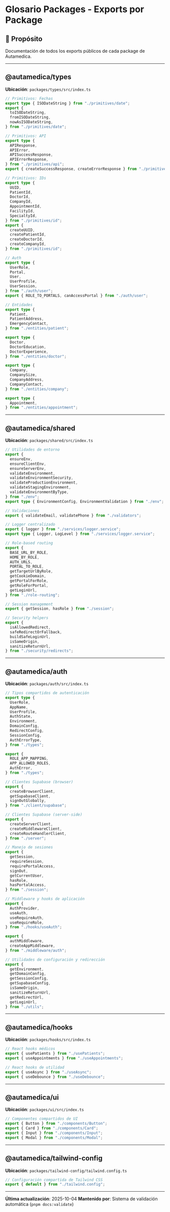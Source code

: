 # Glosario Packages - Exports por Package

## 🎯 Propósito

Documentación de todos los exports públicos de cada package de Autamedica.

---

## @autamedica/types

**Ubicación**: `packages/types/src/index.ts`

```typescript
// Primitivos: Fechas
export type { ISODateString } from "./primitives/date";
export {
  toISODateString,
  fromISODateString,
  nowAsISODateString,
} from "./primitives/date";

// Primitivos: API
export type {
  APIResponse,
  APIError,
  APISuccessResponse,
  APIErrorResponse,
} from "./primitives/api";
export { createSuccessResponse, createErrorResponse } from "./primitives/api";

// Primitivos: IDs
export type {
  UUID,
  PatientId,
  DoctorId,
  CompanyId,
  AppointmentId,
  FacilityId,
  SpecialtyId,
} from "./primitives/id";
export {
  createUUID,
  createPatientId,
  createDoctorId,
  createCompanyId,
} from "./primitives/id";

// Auth
export type {
  UserRole,
  Portal,
  User,
  UserProfile,
  UserSession,
} from "./auth/user";
export { ROLE_TO_PORTALS, canAccessPortal } from "./auth/user";

// Entidades
export type {
  Patient,
  PatientAddress,
  EmergencyContact,
} from "./entities/patient";

export type {
  Doctor,
  DoctorEducation,
  DoctorExperience,
} from "./entities/doctor";

export type {
  Company,
  CompanySize,
  CompanyAddress,
  CompanyContact,
} from "./entities/company";

export type {
  Appointment,
} from "./entities/appointment";
```

---

## @autamedica/shared

**Ubicación**: `packages/shared/src/index.ts`

```typescript
// Utilidades de entorno
export {
  ensureEnv,
  ensureClientEnv,
  ensureServerEnv,
  validateEnvironment,
  validateEnvironmentSecurity,
  validateProductionEnvironment,
  validateStagingEnvironment,
  validateEnvironmentByType,
} from "./env";
export type { EnvironmentConfig, EnvironmentValidation } from "./env";

// Validaciones
export { validateEmail, validatePhone } from "./validators";

// Logger centralizado
export { logger } from "./services/logger.service";
export type { Logger, LogLevel } from "./services/logger.service";

// Role-based routing
export {
  BASE_URL_BY_ROLE,
  HOME_BY_ROLE,
  AUTH_URLS,
  PORTAL_TO_ROLE,
  getTargetUrlByRole,
  getCookieDomain,
  getPortalForRole,
  getRoleForPortal,
  getLoginUrl,
} from "./role-routing";

// Session management
export { getSession, hasRole } from "./session";

// Security helpers
export {
  isAllowedRedirect,
  safeRedirectOrFallback,
  buildSafeLoginUrl,
  isSameOrigin,
  sanitizeReturnUrl,
} from "./security/redirects";
```

---

## @autamedica/auth

**Ubicación**: `packages/auth/src/index.ts`

```typescript
// Tipos compartidos de autenticación
export type {
  UserRole,
  AppName,
  UserProfile,
  AuthState,
  Environment,
  DomainConfig,
  RedirectConfig,
  SessionConfig,
  AuthErrorType,
} from "./types";

export {
  ROLE_APP_MAPPING,
  APP_ALLOWED_ROLES,
  AuthError,
} from "./types";

// Clientes Supabase (browser)
export {
  createBrowserClient,
  getSupabaseClient,
  signOutGlobally,
} from "./client/supabase";

// Clientes Supabase (server-side)
export {
  createServerClient,
  createMiddlewareClient,
  createRouteHandlerClient,
} from "./server";

// Manejo de sesiones
export {
  getSession,
  requireSession,
  requirePortalAccess,
  signOut,
  getCurrentUser,
  hasRole,
  hasPortalAccess,
} from "./session";

// Middleware y hooks de aplicación
export {
  AuthProvider,
  useAuth,
  useRequireAuth,
  useRequireRole,
} from "./hooks/useAuth";

export {
  authMiddleware,
  createAppMiddleware,
} from "./middleware/auth";

// Utilidades de configuración y redirección
export {
  getEnvironment,
  getDomainConfig,
  getSessionConfig,
  getSupabaseConfig,
  isSameOrigin,
  sanitizeReturnUrl,
  getRedirectUrl,
  getLoginUrl,
} from "./utils";
```

---

## @autamedica/hooks

**Ubicación**: `packages/hooks/src/index.ts`

```typescript
// React hooks médicos
export { usePatients } from "./usePatients";
export { useAppointments } from "./useAppointments";

// React hooks de utilidad
export { useAsync } from "./useAsync";
export { useDebounce } from "./useDebounce";
```

---

## @autamedica/ui

**Ubicación**: `packages/ui/src/index.ts`

```typescript
// Componentes compartidos de UI
export { Button } from "./components/Button";
export { Card } from "./components/Card";
export { Input } from "./components/Input";
export { Modal } from "./components/Modal";
```

---

## @autamedica/tailwind-config

**Ubicación**: `packages/tailwind-config/tailwind.config.ts`

```typescript
// Configuración compartida de Tailwind CSS
export { default } from "./tailwind.config";
```

---

<!-- AUTOGEN_PACKAGES:START -->
<!-- Esta sección es auto-generada por scripts/validate-exports.mjs -->
<!-- AUTOGEN_PACKAGES:END -->

**Última actualización**: 2025-10-04
**Mantenido por**: Sistema de validación automática (`pnpm docs:validate`)
